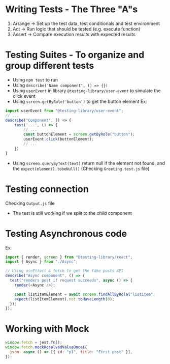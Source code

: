 # Writing Tests - The Three "A"s

1. Arrange -> Set up the test data, test conditionals and test environment
2. Act -> Run logic that should be tested (e.g. execute function)
3. Assert -> Compare execution results with expected results

# Testing Suites - To organize and group different tests

- Using `npm test` to run
- Using `describe('Name component', () => {})`
- Using `userEvent` in library `@testing-library/user-event` to simulate the click event
- Using `screen.getByRole('button')` to get the button element
  Ex:

```js
import userEvent from "@testing-library/user-event";
// ...
describe("Component", () => {
    test('...', () => {
        // ...
        const buttonElement = screen.getByRole("button");
        userEvent.click(buttonElement);
        // ...
    })
}

```

- Using `screen.queryByText(text)` return null if the element not found, and the `expect(element).tobeNull()` (Checking `Greeting.test.js` file)

# Testing connection

Checking `Output.js` file

- The test is still working if we split to the child component

# Testing Asynchronous code

Ex:

```js
import { render, screen } from "@testing-library/react";
import { Async } from "./Async";

// Using useEffect & fetch to get the fake posts API
describe("Async component", () => {
  test("renders post if request succeeds", async () => {
    render(<Async />);

    const listItemElement = await screen.findAllByRole("listitem";
    expect(listItemElement).not.toHaveLength(0);
  });
});
```

# Working with Mock

```js
window.fetch = jest.fn();
window.fetch.mockResolvedValueOnce({
  json: async () => [{ id: "p1", title: "First post" }],
});
```
